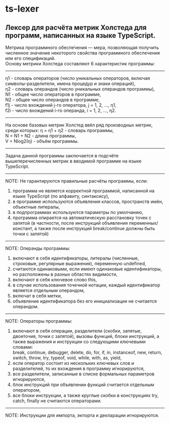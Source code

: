 # ts-lexer
Лексер для расчёта метрик Холстеда для программ, написанных на языке TypeScript.
---
Метрика программного обеспе́чения — мера, позволяющая получить численное значение некоторого свойства программного обеспечения или его спецификаций.\
Основу метрики Холстеда составляют 6 характеристик программы: 
***
η1 - словарь операторов (число уникальных операторов, включая символы-разделители, имена процедур и знаки операций),\
η2 - словарь операндов (число уникальных операндов программы),\
N1 - общее число операторов в программе,\
N2 - общее число операндов в программе,\
f1j - число вхождений j-го оператора, j = 1, 2, …, η1,\
f2i - число вхождений i-го операнда, i = 1, 2, …, η2.
***
На основе базовых метрик Холстед ввёл ряд производных метрик, среди которых:
η = η1 + η2 - словарь программы,\
N = N1 + N2 - длина программы,\
V = Nlog2(η) - объём программы.
***
Задача данной программы заключается в подсчёте вышеперечисленных метрик в вводимой программе на языке TypeScript.
***
NOTE: Не гарантируются правильные расчёты программы, если:
1) программа не является корректной программой, написанной на языке TypeScript (по алфавиту, синтаксису),
2) в программе используются объявления классов, пространств имён, объектные литералы,
3) в подпрограммах используются параметры по умолчанию,
4) программа опирается на автоматическую расстановку точек с запятой (в частности, после инструкций объявления переменных/констант, а также после инструкций break/continue должны быть точки с запятой)
***
NOTE: Операнды программы:
1) включают в себя идентификаторы, литералы (численные, строковые, регулярные выражения), переменную undefined,
2) считаются одинаковыми, если имеют одинаковые идентификаторы, но расположены в разных областях видимости, 
3) включают в себя ключевое слово this,
4) в случае использования точечной нотации, каждый идентификатор является отдельным операндом,
5) включат в себя метки,
6) объявление идентификатора без его инициализации не считается операндом.
***
NOTE: Операторы программы:
1) включают в себя операции, разделители (скобки, запятые, двоеточия, точки с запятой), вызовы функций, блоки инструкций, а также выражения и инструкции со следующими ключевыми словами:\
break, continue, debugger, delete, do, for, if, in, instanceof, new, return, switch, throw, try, typeof, void, while, with, as, yield,
2) если оператор состоит из нескольких ключевых слов и разделителей, то их вхождения в программу игнорируются,
3) все разделители, записанные в списке формальных параметров игнорируются,
4) блок инструкций при объявлении функций считается отдельным оператором,
5) все блоки инструкции, а также круглые скобки в конструкциях try, catch, finally не считаются операторами.
***
NOTE: Инструкции для импорта, экпорта и декларации игнорируются.
